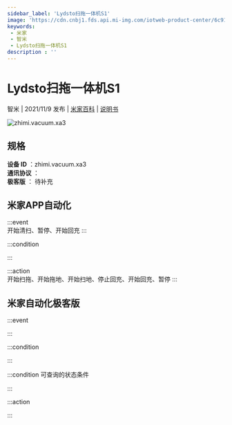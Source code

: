 ```yaml
---
sidebar_label: 'Lydsto扫拖一体机S1'
image: 'https://cdn.cnbj1.fds.api.mi-img.com/iotweb-product-center/6c9134f2b8b5e6cf7964ac3d4f545a74_1633921566417.png?GalaxyAccessKeyId=AKVGLQWBOVIRQ3XLEW&Expires=9223372036854775807&Signature=gBQFDjmQN2GPKNDmS6dkhrPNI2Y='
keywords: 
 - 米家
 - 智米
 - Lydsto扫拖一体机S1
description : ''
---
```

# Lydsto扫拖一体机S1

智米 | 2021/11/9 发布 | [米家百科](https://home.mi.com/webapp/content/baike/product/index.html?model=zhimi.vacuum.xa3) | [说明书](https://home.mi.com/views/introduction.html?model=zhimi.vacuum.xa3&region=cn)

![zhimi.vacuum.xa3](https://cdn.cnbj1.fds.api.mi-img.com/iotweb-product-center/6c9134f2b8b5e6cf7964ac3d4f545a74_1633921566417.png?GalaxyAccessKeyId=AKVGLQWBOVIRQ3XLEW&Expires=9223372036854775807&Signature=gBQFDjmQN2GPKNDmS6dkhrPNI2Y=)

## 规格  
> 
**设备 ID** ：zhimi.vacuum.xa3  
**通讯协议** ：  
**极客版**  ： 待补充 


## 米家APP自动化  

:::event  
开始清扫、暂停、开始回充
:::

:::condition  

:::

:::action   
开始扫拖、开始拖地、开始扫地、停止回充、开始回充、暂停
:::

## 米家自动化极客版  

:::event  

:::

:::condition  

:::

:::condition 可查询的状态条件  

:::

:::action  

:::

        
